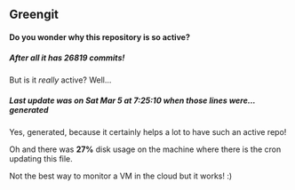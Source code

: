## Greengit

#### Do you wonder why this repository is so active?

##### After all it has 26819 commits!

But is it *really* active? Well...

##### Last update was on Sat Mar 5 at 7:25:10 when those lines were... generated

Yes, generated, because it certainly helps a lot to have such an active repo!

Oh and there was **27%** disk usage on the machine
where there is the cron updating this file.

Not the best way to monitor a VM in the cloud but it works! :)
